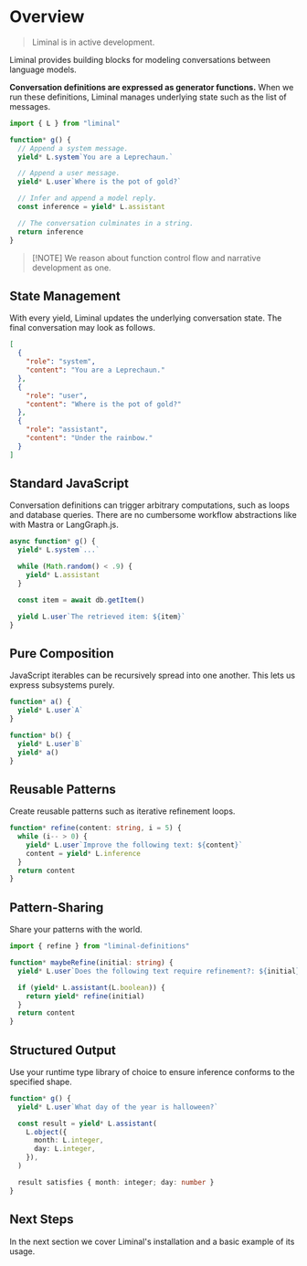 # Overview <Badge type="warning" text="beta" />

> Liminal is in active development.

<!-- > See
> [the roadmap](https://github.com/harrysolovay/liminal/issues/319) for more
> information. -->

Liminal provides building blocks for modeling conversations between language
models.

**Conversation definitions are expressed as generator functions.** When we run
these definitions, Liminal manages underlying state such as the list of
messages.

```ts
import { L } from "liminal"

function* g() {
  // Append a system message.
  yield* L.system`You are a Leprechaun.`

  // Append a user message.
  yield* L.user`Where is the pot of gold?`

  // Infer and append a model reply.
  const inference = yield* L.assistant

  // The conversation culminates in a string.
  return inference
}
```

> [!NOTE] We reason about function control flow and narrative development as
> one.

## State Management

With every yield, Liminal updates the underlying conversation state. The final
conversation may look as follows.

```json
[
  {
    "role": "system",
    "content": "You are a Leprechaun."
  },
  {
    "role": "user",
    "content": "Where is the pot of gold?"
  },
  {
    "role": "assistant",
    "content": "Under the rainbow."
  }
]
```

## Standard JavaScript

Conversation definitions can trigger arbitrary computations, such as loops and
database queries. There are no cumbersome workflow abstractions like with Mastra
or LangGraph.js.

```ts {4,8}
async function* g() {
  yield* L.system`...`

  while (Math.random() < .9) {
    yield* L.assistant
  }

  const item = await db.getItem()

  yield L.user`The retrieved item: ${item}`
}
```

## Pure Composition

JavaScript iterables can be recursively spread into one another. This lets us
express subsystems purely.

```ts {7}
function* a() {
  yield* L.user`A`
}

function* b() {
  yield* L.user`B`
  yield* a()
}
```

## Reusable Patterns

Create reusable patterns such as iterative refinement loops.

```ts
function* refine(content: string, i = 5) {
  while (i-- > 0) {
    yield* L.user`Improve the following text: ${content}`
    content = yield* L.inference
  }
  return content
}
```

## Pattern-Sharing

Share your patterns with the world.

```ts {1,6}
import { refine } from "liminal-definitions"

function* maybeRefine(initial: string) {
  yield* L.user`Does the following text require refinement?: ${initial}`

  if (yield* L.assistant(L.boolean)) {
    return yield* refine(initial)
  }
  return content
}
```

## Structured Output

Use your runtime type library of choice to ensure inference conforms to the
specified shape.

```ts
function* g() {
  yield* L.user`What day of the year is halloween?`

  const result = yield* L.assistant(
    L.object({
      month: L.integer,
      day: L.integer,
    }),
  )

  result satisfies { month: integer; day: number }
}
```

<!-- ## Observability

Yield event "runes." Then listen to for your events at runtime.

```ts
await L.strand(
  function*() {
    yield* L.event("event-name-here")
  },
  {
    handler(event) {
      if (event === "event-name-here") {
        // ...
      }
    },
  },
)
``` -->

## Next Steps

In the next section we cover Liminal's installation and a basic example of its
usage.
